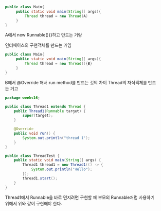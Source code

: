```java
public class Main{
	 public static void main(String[] args){
		 Thread thread = new Thread(A)
	 }
}
```

A에서 new Runnable(){}하고 만드는 거랑

인터페이스의 구현객체를 만드는 거임

```java
public class Main{
	 public static void main(String[] args){
		 Thread thread = new Thread(){B}
	 }
}
```

B에서 @Override 해서 run method를 만드는 것의 차이
Thread의 자식객체를 만드는 거고



```java
package weeks16;

public class Thread1 extends Thread {
    public Thread1(Runnable target) {
        super(target);
    }

    @Override
    public void run() {
        System.out.println("thread 1");
    }
}

public class ThreadTest {
    public static void main(String[] args) {
        Thread1 thread1 = new Thread1(() -> {
            System.out.println("Hello");
        });
        thread1.start();
    }
}

```

Thread1에서 Runnable을 바로 던지려면 구현할 때 부모의 Runnable처럼 사용하기 위해서 위와 같이 구현해야 한다.